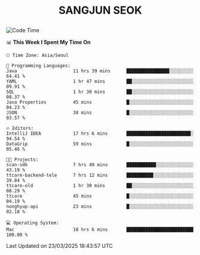 <h1>
 <p align="center">
   SANGJUN SEOK
 </p>
</h1>

<!--START_SECTION:waka-->
![Code Time](http://img.shields.io/badge/Code%20Time-4%2C167%20hrs%2024%20mins-blue)

📊 **This Week I Spent My Time On** 

```text
🕑︎ Time Zone: Asia/Seoul

💬 Programming Languages: 
Java                     11 hrs 39 mins      ████████████████░░░░░░░░░   64.41 % 
YAML                     1 hr 47 mins        ██░░░░░░░░░░░░░░░░░░░░░░░   09.91 % 
SQL                      1 hr 30 mins        ██░░░░░░░░░░░░░░░░░░░░░░░   08.37 % 
Java Properties          45 mins             █░░░░░░░░░░░░░░░░░░░░░░░░   04.23 % 
JSON                     38 mins             █░░░░░░░░░░░░░░░░░░░░░░░░   03.57 % 

🔥 Editors: 
IntelliJ IDEA            17 hrs 6 mins       ████████████████████████░   94.54 % 
DataGrip                 59 mins             █░░░░░░░░░░░░░░░░░░░░░░░░   05.46 % 

🐱‍💻 Projects: 
scan-sdk                 7 hrs 49 mins       ███████████░░░░░░░░░░░░░░   43.19 % 
ttcare-backend-tele      7 hrs 12 mins       ██████████░░░░░░░░░░░░░░░   39.84 % 
ttcare-old               1 hr 30 mins        ██░░░░░░░░░░░░░░░░░░░░░░░   08.29 % 
ttcare                   45 mins             █░░░░░░░░░░░░░░░░░░░░░░░░   04.19 % 
nonghyup-api             23 mins             █░░░░░░░░░░░░░░░░░░░░░░░░   02.18 % 

💻 Operating System: 
Mac                      18 hrs 6 mins       █████████████████████████   100.00 % 
```


 Last Updated on 23/03/2025 18:43:57 UTC
<!--END_SECTION:waka-->
